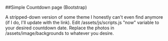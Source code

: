 ##Simple Countdown page (Bootstrap)

A stripped-down version of some theme I honestly can't even find anymore (if I do, I'll update with the link). Edit /assets/js/scripts.js "now" variable to your desired countdown date. Replace the photos in /assets/image/backgrounds to whatever you desire.
